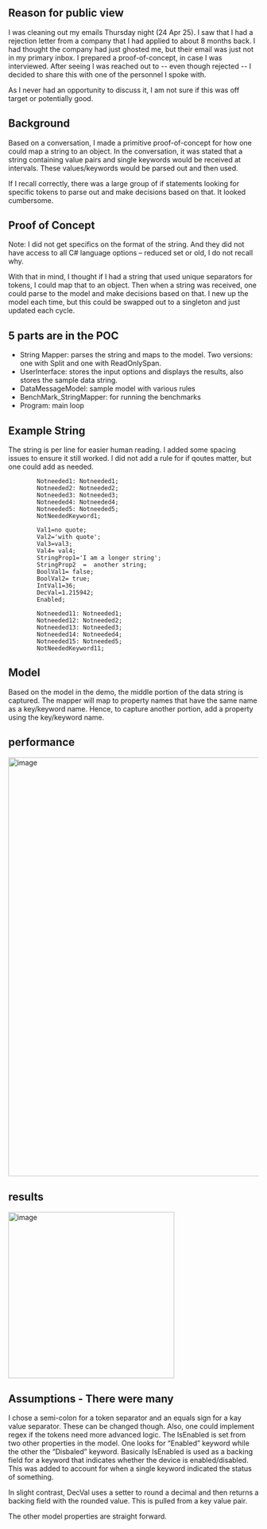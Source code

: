 ## Reason for public view
I was cleaning out my emails Thursday night (24 Apr 25). I saw that I had a rejection letter from a company that I had applied to about 8 months back. I had thought the company had just ghosted me, but their email was just not in my primary inbox. I prepared a proof-of-concept, in case I was interviewed. After seeing I was reached out to -- even though rejected -- I decided to share this with one of the personnel I spoke with.

As I never had an opportunity to discuss it, I am not sure if this was off target or potentially good.

## Background
Based on a conversation, I made a primitive proof-of-concept for how one could map a string to an object. In the conversation, it was stated that a string containing value pairs and single keywords would be received at intervals. These values/keywords would be parsed out and then used. 

If I recall correctly, there was a large group of if statements looking for specific tokens to parse out and make decisions based on that. It looked cumbersome.

## Proof of Concept
Note: I did not get specifics on the format of the string. And they did not have access to all C# language options – reduced set or old, I do not recall why.

With that in mind, I thought if I had a string that used unique separators for tokens, I could map that to an object. Then when a string was received, one could parse to the model and make decisions based on that. I new up the model each time, but this could be swapped out to a singleton and just updated each cycle.
## 5 parts are in the POC
- String Mapper: parses the string and maps to the model.  Two versions: one with Split and one with ReadOnlySpan.
- UserInterface: stores the input options and displays the results, also stores the sample data string.
- DataMessageModel: sample model with various rules
- BenchMark_StringMapper: for running the benchmarks
- Program: main loop
  
## Example String
The string is per line for easier human reading. I added some spacing issues to ensure it still worked. I did not add a rule for if qoutes matter, but one could add as needed.

            Notneeded1: Notneeded1;
            Notneeded2: Notneeded2;
            Notneeded3: Notneeded3;
            Notneeded4: Notneeded4;
            Notneeded5: Notneeded5;
            NotNeededKeyword1;
            
            Val1=no quote; 
            Val2='with quote';
            Val3=val3;
            Val4= val4;
            StringProp1='I am a longer string';
            StringProp2  =  another string;
            BoolVal1= false;
            BoolVal2= true;
            IntVal1=36;  
            DecVal=1.215942;
            Enabled;
            
            Notneeded11: Notneeded1;
            Notneeded12: Notneeded2;
            Notneeded13: Notneeded3;
            Notneeded14: Notneeded4;
            Notneeded15: Notneeded5;
            NotNeededKeyword11;
## Model
Based on the model in the demo, the middle portion of the data string is captured. The mapper will map to property names that have the same name as a key/keyword name. Hence, to capture another portion, add a property using the key/keyword name.

## performance
<img width="842" alt="image" src="https://github.com/user-attachments/assets/2165cf66-8470-419b-bd18-4ed7cd66c7d2" />

## results
<img width="334" alt="image" src="https://github.com/user-attachments/assets/6cbc27d6-1c83-4806-af71-1ffe461d4186" />

## Assumptions - There were many
I chose a semi-colon for a token separator and an equals sign for a kay value separator. These can be changed though. Also, one could implement regex if the tokens need more advanced logic.
The IsEnabled is set from two other properties in the model. One looks for “Enabled” keyword while the other the “Disbaled” keyword. Basically IsEnabled is used as a backing field for a keyword that indicates whether the device is enabled/disabled. This was added to account for when a single keyword indicated the status of something.

In slight contrast, DecVal uses a setter to round a decimal and then returns a backing field with the rounded value. This is pulled from a key value pair.

The other model properties are straight forward. 

